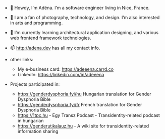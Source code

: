 - 👋 Howdy, I’m Adéna. I’m a software engineer living in Nice, France.
- 👀 I am a fan of photography, technology, and design. I’m also interested in arts and programming.
- 🌱 I’m currently learning architectural application designing, and various web frontend framework technologies.
- 📫 http://adena.dev has all my contact info.
- other links:
  - My e-business card: https://adeeena.carrd.co
  - LinkedIn: https://linkedin.com/in/adeeena

- Projects participated in:
  - https://genderdysphoria.fyi/hu Hungarian translation for Gender Dysphoria Bible
  - https://genderdysphoria.fyi/fr French translation for Gender Dysphoria Bible
  - https://1tpc.hu - Egy Transz Podcast - Transidentity-related podcast in hungarian
  - https://genderutikalauz.hu - A wiki site for transidentity-related information sharing
